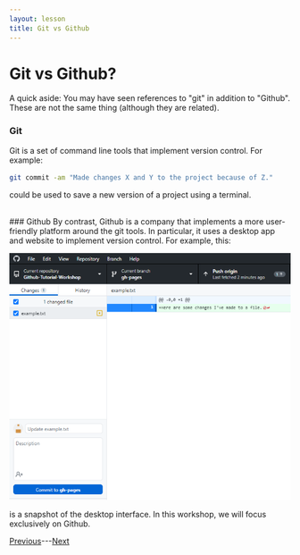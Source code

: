 ```yaml
---
layout: lesson
title: Git vs Github
---
```


# Git vs Github?

A quick aside: You may have seen references to "git" in addition to "Github". These are not the same thing (although they are related).

### Git
Git is a set of command line tools that implement version control. For example:
```bash
git commit -am "Made changes X and Y to the project because of Z."
```
could be used to save a new version of a project using a terminal.

<br>
### Github
By contrast, Github is a company that implements a more user-friendly platform around the git tools. In particular, it uses a desktop app and website to implement version control. For example, this:

![A snapshot of Github Desktop.](..\assets\images\02\desktop-example.png)

is a snapshot of the desktop interface. In this workshop, we will focus exclusively on Github.

[Previous](01-why-github)---[Next](03-fundamentals)
